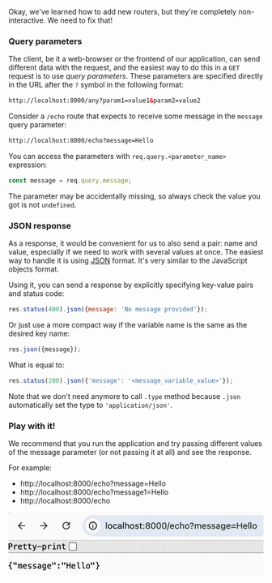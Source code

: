 Okay, we've learned how to add new routers, but they're completely non-interactive. We need to fix that!

### Query parameters
The client, be it a web-browser or the frontend of our application, can send different data with the request,
and the easiest way to do this in a `GET` request is to use _query parameters_.
These parameters are specified directly in the URL after the `?` symbol in the following format:

```html
http://localhost:8000/any?param1=value1&param2=value2
```

Consider a `/echo` route that expects to receive some message in the `message` query parameter:
```html
http://localhost:8000/echo?message=Hello
```

You can access the parameters with `req.query.<parameter_name>` expression:

```js
const message = req.query.message;
```

The parameter may be accidentally missing, so always check the value you got is not `undefined`.

### JSON response
As a response, it would be convenient for us to also send a pair: name and value,
especially if we need to work with several values at once.
The easiest way to handle it is using [JSON](https://en.wikipedia.org/wiki/JSON) format. It's very similar to the JavaScript objects format.

Using it, you can send a response by explicitly specifying key-value pairs and status code:
```js
res.status(400).json({message: 'No message provided'});
```

Or just use a more compact way if the variable name is the same as the desired key name:
```js
res.json({message});
```

What is equal to:
```js
res.status(200).json({'message': '<message_variable_value>'});
```

Note that we don't need anymore to call `.type` method because `.json` automatically set the type to `'application/json'`.

### Play with it!
We recommend that you run the application and try passing different values of the message parameter
(or not passing it at all) and see the response.

For example:
- http://localhost:8000/echo?message=Hello
- http://localhost:8000/echo?message1=Hello
- http://localhost:8000/echo

<div style="max-width:600px;">
<img src="images/echo.gif">
</div>
